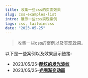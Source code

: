 ```yaml
---
title: 收集一些css的页面效果
slug: css-examples-list
intro: 展示一些css实现案例
tags: css, tailwindcss
date: "2023-05-25"
---
```


> 收集一些css的案例以及实现效果。

以下是一些案例以及效果展示链接:
- 2023/05/25-**[酷炫的发光波纹](/learns/pulsing-button)** 
- 2023/05/25-**[光圈渐变动画](/learns/gradient-circle-transaction)** 